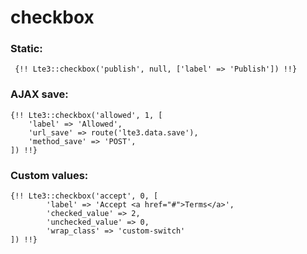 # checkbox

### Static:

```
 {!! Lte3::checkbox('publish', null, ['label' => 'Publish']) !!}
```

### AJAX save:

```
{!! Lte3::checkbox('allowed', 1, [
    'label' => 'Allowed',
    'url_save' => route('lte3.data.save'),
    'method_save' => 'POST',
]) !!}
```

### Custom values:

```
{!! Lte3::checkbox('accept', 0, [
        'label' => 'Accept <a href="#">Terms</a>',
        'checked_value' => 2,
        'unchecked_value' => 0,
        'wrap_class' => 'custom-switch'
]) !!}
```
